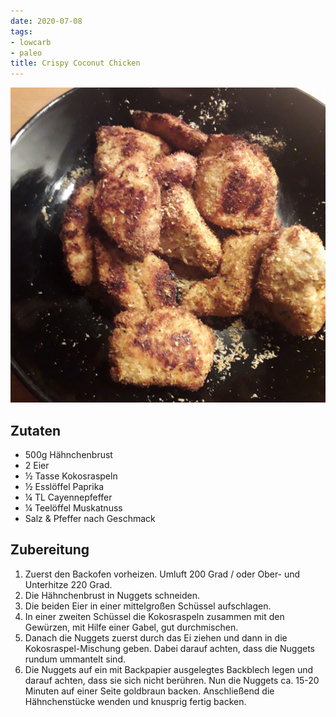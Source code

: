 ```yaml
---
date: 2020-07-08
tags:
- lowcarb
- paleo
title: Crispy Coconut Chicken
---
```


![](/img/crispy-coconut-chicken.jpg)

## Zutaten
- 500g Hähnchenbrust
- 2 Eier
- ½ Tasse Kokosraspeln
- ½ Esslöffel Paprika
- ¼ TL Cayennepfeffer
- ¼ Teelöffel Muskatnuss
- Salz & Pfeffer nach Geschmack

## Zubereitung
1.  Zuerst den Backofen vorheizen. Umluft 200 Grad / oder Ober- und Unterhitze 220 Grad.
2.  Die Hähnchenbrust in Nuggets schneiden.
3.  Die beiden Eier in einer mittelgroßen Schüssel aufschlagen.
4.  In einer zweiten Schüssel die Kokosraspeln zusammen mit den Gewürzen, mit Hilfe einer Gabel, gut durchmischen.
5.  Danach die Nuggets zuerst durch das Ei ziehen und dann in die Kokosraspel-Mischung geben. Dabei darauf achten, dass die Nuggets rundum ummantelt sind.
6.  Die Nuggets auf ein mit Backpapier ausgelegtes Backblech legen und darauf achten, dass sie sich nicht berühren. Nun die Nuggets ca. 15-20 Minuten auf einer Seite goldbraun backen. Anschließend die Hähnchenstücke wenden und knusprig fertig backen.
